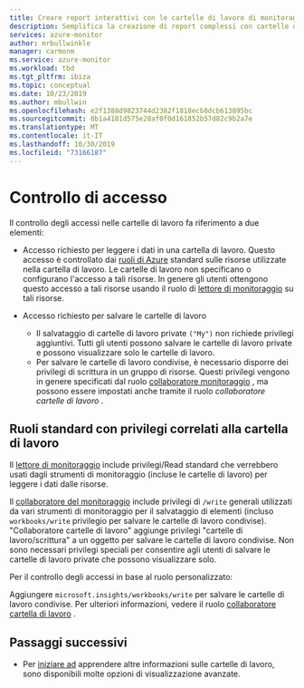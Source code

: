 ```yaml
---
title: Creare report interattivi con le cartelle di lavoro di monitoraggio di Azure con controllo degli accessi in base al ruolo | Microsoft docs
description: Semplifica la creazione di report complessi con cartelle di lavoro predefinite con parametri personalizzati con controllo degli accessi in base al ruolo
services: azure-monitor
author: mrbullwinkle
manager: carmonm
ms.service: azure-monitor
ms.workload: tbd
ms.tgt_pltfrm: ibiza
ms.topic: conceptual
ms.date: 10/23/2019
ms.author: mbullwin
ms.openlocfilehash: e2f1388d9823744d2382f1818ecb8dcb613895bc
ms.sourcegitcommit: 0b1a4101d575e28af0f0d161852b57d82c9b2a7e
ms.translationtype: MT
ms.contentlocale: it-IT
ms.lasthandoff: 10/30/2019
ms.locfileid: "73166187"
---
```

# <a name="access-control"></a>Controllo di accesso

Il controllo degli accessi nelle cartelle di lavoro fa riferimento a due elementi:

* Accesso richiesto per leggere i dati in una cartella di lavoro. Questo accesso è controllato dai [ruoli di Azure](https://docs.microsoft.com/azure/role-based-access-control/overview) standard sulle risorse utilizzate nella cartella di lavoro. Le cartelle di lavoro non specificano o configurano l'accesso a tali risorse. In genere gli utenti ottengono questo accesso a tali risorse usando il ruolo di [lettore di monitoraggio](https://docs.microsoft.com/azure/role-based-access-control/built-in-roles#monitoring-reader) su tali risorse.

* Accesso richiesto per salvare le cartelle di lavoro

    - Il salvataggio di cartelle di lavoro private `("My")` non richiede privilegi aggiuntivi. Tutti gli utenti possono salvare le cartelle di lavoro private e possono visualizzare solo le cartelle di lavoro.
    - Per salvare le cartelle di lavoro condivise, è necessario disporre dei privilegi di scrittura in un gruppo di risorse. Questi privilegi vengono in genere specificati dal ruolo [collaboratore monitoraggio](https://docs.microsoft.com/azure/role-based-access-control/built-in-roles#monitoring-contributor) , ma possono essere impostati anche tramite il ruolo *collaboratore cartelle di lavoro* .
    
## <a name="standard-roles-with-workbook-related-privileges"></a>Ruoli standard con privilegi correlati alla cartella di lavoro

Il [lettore di monitoraggio](https://docs.microsoft.com/azure/role-based-access-control/built-in-roles#monitoring-reader) include privilegi/Read standard che verrebbero usati dagli strumenti di monitoraggio (incluse le cartelle di lavoro) per leggere i dati dalle risorse.

Il [collaboratore del monitoraggio](https://docs.microsoft.com/azure/role-based-access-control/built-in-roles#monitoring-contributor) include privilegi di `/write` generali utilizzati da vari strumenti di monitoraggio per il salvataggio di elementi (incluso `workbooks/write` privilegio per salvare le cartelle di lavoro condivise).
"Collaboratore cartelle di lavoro" aggiunge privilegi "cartelle di lavoro/scrittura" a un oggetto per salvare le cartelle di lavoro condivise.
Non sono necessari privilegi speciali per consentire agli utenti di salvare le cartelle di lavoro private che possono visualizzare solo.

Per il controllo degli accessi in base al ruolo personalizzato:

Aggiungere `microsoft.insights/workbooks/write` per salvare le cartelle di lavoro condivise. Per ulteriori informazioni, vedere il ruolo [collaboratore cartella di lavoro](https://docs.microsoft.com/azure/role-based-access-control/built-in-roles#monitoring-contributor) .

## <a name="next-steps"></a>Passaggi successivi

* Per [iniziare ad](workbooks-visualizations.md) apprendere altre informazioni sulle cartelle di lavoro, sono disponibili molte opzioni di visualizzazione avanzate.
